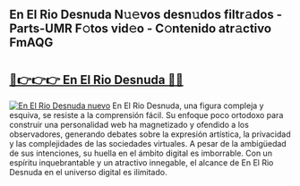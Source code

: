 ## En El Rio Desnuda N𝚞𝚎vos desn𝚞dos filtr𝚊dos - Parts-UMR F𝚘tos vid𝚎o - C𝚘ntenido atr𝚊ctivo FmAQG

# <h2><a href="http://mb9wrk.tromn.icu/?c=En+El+Rio+Desnuda">🔗👉👉👉 En El Rio Desnuda 🔗🔗</a></h2>

[![En El Rio Desnuda nuevo](https://i.imgur.com/pEAQMta.gif)](http://mb9wrk.tromn.icu/?c=En+El+Rio+Desnuda)
En El Rio Desnuda, una figura compleja y esquiva, se resiste a la comprensión fácil. Su enfoque poco ortodoxo para construir una personalidad web ha magnetizado y ofendido a los observadores, generando debates sobre la expresión artística, la privacidad y las complejidades de las sociedades virtuales. A pesar de la ambigüedad de sus intenciones, su huella en el ámbito digital es imborrable. Con un espíritu inquebrantable y un atractivo innegable, el alcance de En El Rio Desnuda en el universo digital es ilimitado.
